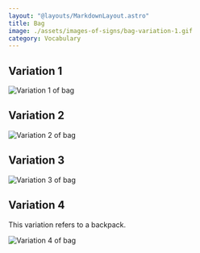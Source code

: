 ```yaml
---
layout: "@layouts/MarkdownLayout.astro"
title: Bag
image: ./assets/images-of-signs/bag-variation-1.gif
category: Vocabulary
---
```


## Variation 1

![Variation 1 of bag](@signs/bag-variation-1.gif)

## Variation 2

![Variation 2 of bag](@signs/bag-variation-2.gif)

## Variation 3

![Variation 3 of bag](@signs/bag-variation-3.gif)

## Variation 4

This variation refers to a backpack.

![Variation 4 of bag](@signs/bag-variation-4.gif)
